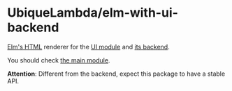 # UbiqueLambda/elm-with-ui-backend

[Elm's HTML](https://package.elm-lang.org/packages/elm/html/latest/Html#Html) renderer for the [UI module](https://github.com/UbiqueLambda/elm-with-ui) and [its backend](https://github.com/UbiqueLambda/elm-with-ui-backend).

You should check [the main module](UI-Renderer-Html).

**Attention**: Different from the backend, expect this package to have a stable API.
